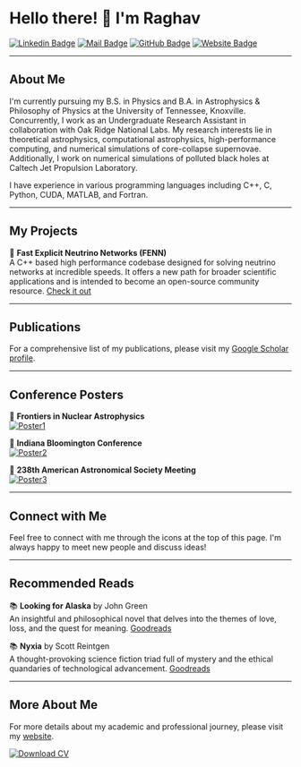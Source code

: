 # Hello there! 👋 I'm Raghav

[![Linkedin Badge](https://img.shields.io/badge/-Raghav_Chari-blue?style=flat-square&logo=Linkedin&logoColor=white&link=https://www.linkedin.com/in/raghav-chari/)](https://www.linkedin.com/in/raghav-chari/) 
[![Mail Badge](https://img.shields.io/badge/-rchari1%40tennessee.edu-ea4335?style=flat-square&logo=Gmail&logoColor=white&link=mailto:rchari1@tennessee.edu)](mailto:rchari1@tennessee.edu)
[![GitHub Badge](https://img.shields.io/badge/-Rchari1-181717?style=flat-square&logo=GitHub&logoColor=white&link=https://github.com/Rchari1)](https://github.com/Rchari1)
[![Website Badge](https://img.shields.io/badge/-My_Portfolio-24292e?style=flat-square&logo=Github&logoColor=white&link=https://rchari1.github.io/)](https://rchari1.github.io/)

---

## About Me

I'm currently pursuing my B.S. in Physics and B.A. in Astrophysics & Philosophy of Physics at the University of Tennessee, Knoxville. Concurrently, I work as an Undergraduate Research Assistant in collaboration with Oak Ridge National Labs. My research interests lie in theoretical astrophysics, computational astrophysics, high-performance computing, and numerical simulations of core-collapse supernovae. Additionally, I work on numerical simulations of polluted black holes at Caltech Jet Propulsion Laboratory.

I have experience in various programming languages including C++, C, Python, CUDA, MATLAB, and Fortran.

---

## My Projects

🌟 **Fast Explicit Neutrino Networks (FENN)**  
A C++ based high performance codebase designed for solving neutrino networks at incredible speeds. It offers a new path for broader scientific applications and is intended to become an open-source community resource. [Check it out](https://github.com/Rchari1/FENN)

---

## Publications

For a comprehensive list of my publications, please visit my [Google Scholar profile](https://scholar.google.com/citations?user=XeD_OwYAAAAJ&hl=en&sortby=pubdate).

---

## Conference Posters

📰 **Frontiers in Nuclear Astrophysics**  
[![Poster1](https://img.shields.io/badge/Download-Frontiers_in_Nuclear_Astrophysics-orange?style=for-the-badge)](https://drive.google.com/uc?export=download&id=16F4aEtwxXQFgAFIfXEqlq_r_kxAFJRMg)

📰 **Indiana Bloomington Conference**  
[![Poster2](https://img.shields.io/badge/Download-Indiana_Bloomington_Conference-blue?style=for-the-badge)](https://drive.google.com/uc?export=download&id=1JsRh0a5dz3Pq1CFec38XivlyfY-X5Fav)

📰 **238th American Astronomical Society Meeting**  
[![Poster3](https://img.shields.io/badge/Download-238th_AAS_Meeting-green?style=for-the-badge)](https://drive.google.com/uc?export=download&id=1IPZFPbK_W6BCTLrqMuDwP4imxzNc7vtA)

---

## Connect with Me

Feel free to connect with me through the icons at the top of this page. I'm always happy to meet new people and discuss ideas!

---

## Recommended Reads

📚 **Looking for Alaska** by John Green  
An insightful and philosophical novel that delves into the themes of love, loss, and the quest for meaning. [Goodreads](https://www.goodreads.com/book/show/99561.Looking_for_Alaska)

📚 **Nyxia** by Scott Reintgen  
A thought-provoking science fiction triad full of mystery and the ethical quandaries of technological advancement. [Goodreads](https://www.goodreads.com/en/book/show/27426044)

---

## More About Me

For more details about my academic and professional journey, please visit my [website](https://rchari1.github.io/).

[![Download CV](https://img.shields.io/badge/-Download_CV-2ea44f?style=for-the-badge&logo=adobe-acrobat-reader&logoColor=white)](https://rchari1.github.io/docs/Curriculum_Vitae_RaghavChari.pdf)
